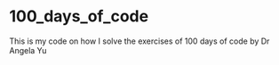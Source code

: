 # 100_days_of_code

This is my code on how I solve the exercises of 100 days of code by Dr Angela Yu
